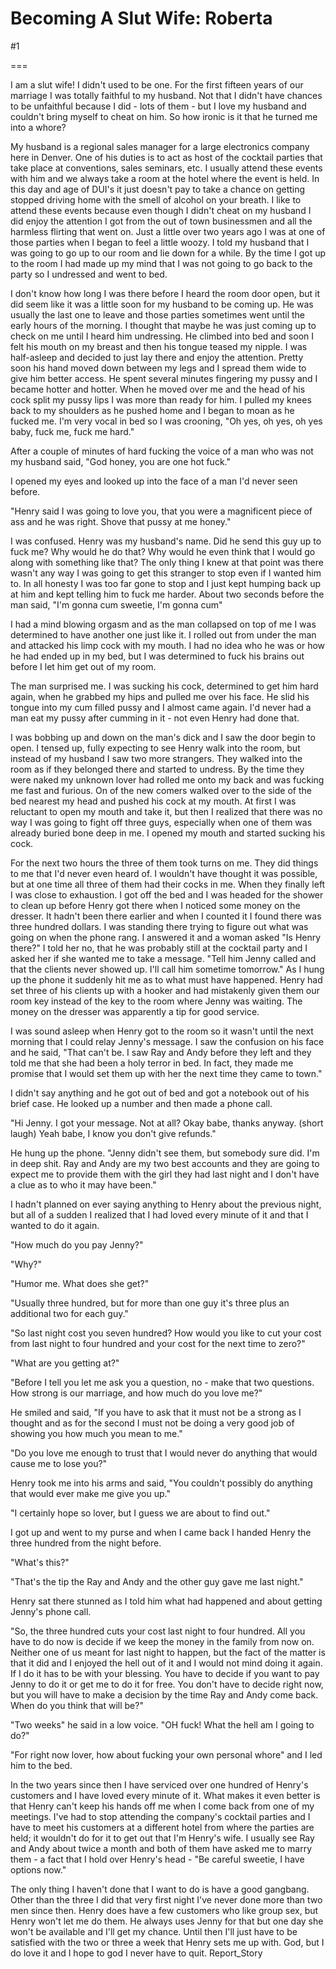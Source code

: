 Becoming A Slut Wife: Roberta
=============================
#1 

 

 

===

I am a slut wife! I didn't used to be one. For the first fifteen years of our marriage I was totally faithful to my husband. Not that I didn't have chances to be unfaithful because I did - lots of them - but I love my husband and couldn't bring myself to cheat on him. So how ironic is it that he turned me into a whore? 

 My husband is a regional sales manager for a large electronics company here in Denver. One of his duties is to act as host of the cocktail parties that take place at conventions, sales seminars, etc. I usually attend these events with him and we always take a room at the hotel where the event is held. In this day and age of DUI's it just doesn't pay to take a chance on getting stopped driving home with the smell of alcohol on your breath. I like to attend these events because even though I didn't cheat on my husband I did enjoy the attention I got from the out of town businessmen and all the harmless flirting that went on. Just a little over two years ago I was at one of those parties when I began to feel a little woozy. I told my husband that I was going to go up to our room and lie down for a while. By the time I got up to the room I had made up my mind that I was not going to go back to the party so I undressed and went to bed. 

 I don't know how long I was there before I heard the room door open, but it did seem like it was a little soon for my husband to be coming up. He was usually the last one to leave and those parties sometimes went until the early hours of the morning. I thought that maybe he was just coming up to check on me until I heard him undressing. He climbed into bed and soon I felt his mouth on my breast and then his tongue teased my nipple. I was half-asleep and decided to just lay there and enjoy the attention. Pretty soon his hand moved down between my legs and I spread them wide to give him better access. He spent several minutes fingering my pussy and I became hotter and hotter. When he moved over me and the head of his cock split my pussy lips I was more than ready for him. I pulled my knees back to my shoulders as he pushed home and I began to moan as he fucked me. I'm very vocal in bed so I was crooning, "Oh yes, oh yes, oh yes baby, fuck me, fuck me hard." 

 After a couple of minutes of hard fucking the voice of a man who was not my husband said, "God honey, you are one hot fuck." 

 I opened my eyes and looked up into the face of a man I'd never seen before. 

 "Henry said I was going to love you, that you were a magnificent piece of ass and he was right. Shove that pussy at me honey." 

 I was confused. Henry was my husband's name. Did he send this guy up to fuck me? Why would he do that? Why would he even think that I would go along with something like that? The only thing I knew at that point was there wasn't any way I was going to get this stranger to stop even if I wanted him to. In all honesty I was too far gone to stop and I just kept humping back up at him and kept telling him to fuck me harder. About two seconds before the man said, "I'm gonna cum sweetie, I'm gonna cum" 

 I had a mind blowing orgasm and as the man collapsed on top of me I was determined to have another one just like it. I rolled out from under the man and attacked his limp cock with my mouth. I had no idea who he was or how he had ended up in my bed, but I was determined to fuck his brains out before I let him get out of my room. 

 The man surprised me. I was sucking his cock, determined to get him hard again, when he grabbed my hips and pulled me over his face. He slid his tongue into my cum filled pussy and I almost came again. I'd never had a man eat my pussy after cumming in it - not even Henry had done that. 

 I was bobbing up and down on the man's dick and I saw the door begin to open. I tensed up, fully expecting to see Henry walk into the room, but instead of my husband I saw two more strangers. They walked into the room as if they belonged there and started to undress. By the time they were naked my unknown lover had rolled me onto my back and was fucking me fast and furious. On of the new comers walked over to the side of the bed nearest my head and pushed his cock at my mouth. At first I was reluctant to open my mouth and take it, but then I realized that there was no way I was going to fight off three guys, especially when one of them was already buried bone deep in me. I opened my mouth and started sucking his cock. 

 For the next two hours the three of them took turns on me. They did things to me that I'd never even heard of. I wouldn't have thought it was possible, but at one time all three of them had their cocks in me. When they finally left I was close to exhaustion. I got off the bed and I was headed for the shower to clean up before Henry got there when I noticed some money on the dresser. It hadn't been there earlier and when I counted it I found there was three hundred dollars. I was standing there trying to figure out what was going on when the phone rang. I answered it and a woman asked "Is Henry there?" I told her no, that he was probably still at the cocktail party and I asked her if she wanted me to take a message. "Tell him Jenny called and that the clients never showed up. I'll call him sometime tomorrow." As I hung up the phone it suddenly hit me as to what must have happened. Henry had set three of his clients up with a hooker and had mistakenly given them our room key instead of the key to the room where Jenny was waiting. The money on the dresser was apparently a tip for good service. 

 I was sound asleep when Henry got to the room so it wasn't until the next morning that I could relay Jenny's message. I saw the confusion on his face and he said, "That can't be. I saw Ray and Andy before they left and they told me that she had been a holy terror in bed. In fact, they made me promise that I would set them up with her the next time they came to town." 

 I didn't say anything and he got out of bed and got a notebook out of his brief case. He looked up a number and then made a phone call. 

 "Hi Jenny. I got your message. Not at all? Okay babe, thanks anyway. (short laugh) Yeah babe, I know you don't give refunds." 

 He hung up the phone. "Jenny didn't see them, but somebody sure did. I'm in deep shit. Ray and Andy are my two best accounts and they are going to expect me to provide them with the girl they had last night and I don't have a clue as to who it may have been." 

 I hadn't planned on ever saying anything to Henry about the previous night, but all of a sudden I realized that I had loved every minute of it and that I wanted to do it again. 

 "How much do you pay Jenny?" 

 "Why?" 

 "Humor me. What does she get?" 

 "Usually three hundred, but for more than one guy it's three plus an additional two for each guy." 

 "So last night cost you seven hundred? How would you like to cut your cost from last night to four hundred and your cost for the next time to zero?" 

 "What are you getting at?" 

 "Before I tell you let me ask you a question, no - make that two questions. How strong is our marriage, and how much do you love me?" 

 He smiled and said, "If you have to ask that it must not be a strong as I thought and as for the second I must not be doing a very good job of showing you how much you mean to me." 

 "Do you love me enough to trust that I would never do anything that would cause me to lose you?" 

 Henry took me into his arms and said, "You couldn't possibly do anything that would ever make me give you up." 

 "I certainly hope so lover, but I guess we are about to find out." 

 I got up and went to my purse and when I came back I handed Henry the three hundred from the night before. 

 "What's this?" 

 "That's the tip the Ray and Andy and the other guy gave me last night." 

 Henry sat there stunned as I told him what had happened and about getting Jenny's phone call. 

 "So, the three hundred cuts your cost last night to four hundred. All you have to do now is decide if we keep the money in the family from now on. Neither one of us meant for last night to happen, but the fact of the matter is that it did and I enjoyed the hell out of it and I would not mind doing it again. If I do it has to be with your blessing. You have to decide if you want to pay Jenny to do it or get me to do it for free. You don't have to decide right now, but you will have to make a decision by the time Ray and Andy come back. When do you think that will be?" 

 "Two weeks" he said in a low voice. "OH fuck! What the hell am I going to do?" 

 "For right now lover, how about fucking your own personal whore" and I led him to the bed. 

 In the two years since then I have serviced over one hundred of Henry's customers and I have loved every minute of it. What makes it even better is that Henry can't keep his hands off me when I come back from one of my meetings. I've had to stop attending the company's cocktail parties and I have to meet his customers at a different hotel from where the parties are held; it wouldn't do for it to get out that I'm Henry's wife. I usually see Ray and Andy about twice a month and both of them have asked me to marry them - a fact that I hold over Henry's head - "Be careful sweetie, I have options now." 

 The only thing I haven't done that I want to do is have a good gangbang. Other than the three I did that very first night I've never done more than two men since then. Henry does have a few customers who like group sex, but Henry won't let me do them. He always uses Jenny for that but one day she won't be available and I'll get my chance. Until then I'll just have to be satisfied with the two or three a week that Henry sets me up with. God, but I do love it and I hope to god I never have to quit. Report_Story 
